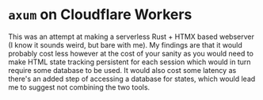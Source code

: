 # `axum` on Cloudflare Workers

This was an attempt at making a serverless Rust + HTMX based webserver (I know it sounds weird, but bare with me). My findings are that it would probably cost less however at the cost of your sanity as you would need to make HTML state tracking persistent for each session which would in turn require some database to be used. It would also cost some latency as there's an added step of accessing a database for states, which would lead me to suggest not combining the two tools.